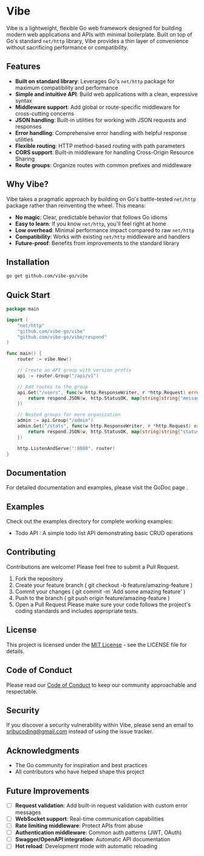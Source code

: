 # Vibe

Vibe is a lightweight, flexible Go web framework designed for building modern web applications and APIs with minimal boilerplate. Built on top of Go's standard `net/http` library, Vibe provides a thin layer of convenience without sacrificing performance or compatibility.

## Features

- **Built on standard library**: Leverages Go's `net/http` package for maximum compatibility and performance
- **Simple and intuitive API**: Build web applications with a clean, expressive syntax
- **Middleware support**: Add global or route-specific middleware for cross-cutting concerns
- **JSON handling**: Built-in utilities for working with JSON requests and responses
- **Error handling**: Comprehensive error handling with helpful response utilities
- **Flexible routing**: HTTP method-based routing with path parameters
- **CORS support**: Built-in middleware for handling Cross-Origin Resource Sharing
- **Route groups**: Organize routes with common prefixes and middleware

## Why Vibe?

Vibe takes a pragmatic approach by building on Go's battle-tested `net/http` package rather than reinventing the wheel. This means:

- **No magic**: Clear, predictable behavior that follows Go idioms
- **Easy to learn**: If you know `net/http`, you'll feel right at home
- **Low overhead**: Minimal performance impact compared to raw `net/http`
- **Compatibility**: Works with existing `net/http` middleware and handlers
- **Future-proof**: Benefits from improvements to the standard library

## Installation

```bash
go get github.com/vibe-go/vibe
```

## Quick Start

```go
package main

import (
    "net/http"
    "github.com/vibe-go/vibe"
    "github.com/vibe-go/vibe/respond"
)

func main() {
    router := vibe.New()

    // Create an API group with version prefix
    api := router.Group("/api/v1")

    // Add routes to the group
    api.Get("/users", func(w http.ResponseWriter, r *http.Request) error {
        return respond.JSON(w, http.StatusOK, map[string]string{"message": "List of users"})
    })

    // Nested groups for more organization
    admin := api.Group("/admin")
    admin.Get("/stats", func(w http.ResponseWriter, r *http.Request) error {
        return respond.JSON(w, http.StatusOK, map[string]string{"status": "ok"})
    })

    http.ListenAndServe(":8080", router)
}
```

## Documentation

For detailed documentation and examples, please visit the GoDoc page .

## Examples

Check out the examples directory for complete working examples:

- Todo API : A simple todo list API demonstrating basic CRUD operations

## Contributing

Contributions are welcome! Please feel free to submit a Pull Request.

1. Fork the repository
2. Create your feature branch ( git checkout -b feature/amazing-feature )
3. Commit your changes ( git commit -m 'Add some amazing feature' )
4. Push to the branch ( git push origin feature/amazing-feature )
5. Open a Pull Request
   Please make sure your code follows the project's coding standards and includes appropriate tests.

## License

This project is licensed under the [MIT License](LICENSE) - see the LICENSE file for details.

## Code of Conduct

Please read our [Code of Conduct](CODE_OF_CONDUCT.md) to keep our community approachable and respectable.

## Security

If you discover a security vulnerability within Vibe, please send an email to sribucoding@gmail.com instead of using the issue tracker.

## Acknowledgments

- The Go community for inspiration and best practices
- All contributors who have helped shape this project

## Future Improvements

- [ ] **Request validation**: Add built-in request validation with custom error messages
- [ ] **WebSocket support**: Real-time communication capabilities
- [ ] **Rate limiting middleware**: Protect APIs from abuse
- [ ] **Authentication middleware**: Common auth patterns (JWT, OAuth)
- [ ] **Swagger/OpenAPI integration**: Automatic API documentation
- [ ] **Hot reload**: Development mode with automatic reloading
